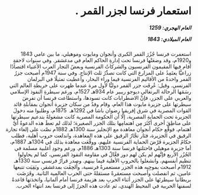 <h1 dir="rtl">استعمار فرنسا لجزر القمر .</h1>

<h5 dir="rtl">العام الهجري:  1259

العام الميلادي: 1843

</h5>

<p dir="rtl">استعمرت فرنسا جُزُرَ القمر الكبرى وأنجوان ومايوت وموهيلي، ما بين عامي 1843 و1920م، وقد وضعَتْها فرنسا تحت إدارةِ الحاكم العام في مدغشقر. وفي سنوات لاحقةٍ أقام فيها المقيمون الفرنسيون والشركاتُ الفرنسية وبعضُ التجار العرب الأغنياء اقتصادًا زراعيًّا يعتَمِدُ على المزارع التي كانت تصدِّرُ ثلث الإنتاج. وفي سنة 1947م أصبحت جزرُ القمر واحدةً من الأقاليم الفرنسية فيما وراء البحار، وأعطيت تمثيلًا في البرلمان الفرنسي. وقيل: عُرِفَت جزر القمر دوليًّا لأول مرة عندما ظهرت على خريطةِ العالم التي رسَمَها الرحالة البرتغالي ديوجو ريبير عام 934هـ 1527م، ورغم سيطرةِ النفوذ الإسلامي والعربي على الجزرِ، فإنَّ الاضطرابات كانت تسودها، واستطاعت فرنسا أن تفرِضَ سيطرتها على جزيرة مايوت هذا العام، وقام وفدٌ من سكان جزيرة أنجوان بمقابلةِ قائد القوات المصرية في شرق إفريقيا رضوان باشا في 1292هـ  1875م، وطلبوا منه دخولَ الجزيرة تحت الحمايةِ المصرية، إلَّا أن الحكومة المصرية كانت مشغولةً بتدعيم سيطرتها على مناطِقَ أخرى أكثَرَ مِن اهتمامِها بتلك الجزر الصغيرة؛ لذلك لم تعطَ هذه الدعوةُ أيَّ اهتمام، فوقَّع حكام أنجوان معاهدة مع الإنجليز سنة 1300هـ 1882م نصَّت على إلغاء تجارة الرقيق في الجزيرة، فثار تجَّارُ الرقيق على هذه المعاهدة، واندلعت حروب أهلية، فطلب حكامُ الجزيرة فَرْضَ الحماية الفرنسية عليهم، ووقِّعَت معاهدة بذلك في 1304هـ 1887م، أما جزيرة موهيلي فاحتلتها فرنسا سنة 1303هـ 1886م. ورغم وجودِ أغلبية مسلمة في الجُزُر الأربع فإنَّهم لم يكن لهم دور فعَّالٌ في مقاومة النفوذ الفرنسي، كما لم يحاولوا تنظيم أنفسهم، وانشغلوا بالحروبِ الأهلية فيما بينهم. وصدر قرارٌ فرنسي سنة 1330هـ 1912م أصبحت بموجِبِه هذه الجزر مستعمرةً فرنسية، وأُلحِقَت بمدغشقر، وبَقِيَت تتبعها عامين، ثم انفصلت وأصبحت مستعمَرةً مستقلةً حتى الحرب العالمية الثانية. وفَرَضَت بريطانيا سيطرتَها على الجزر أثناء الحربِ بعد هزيمة فرنسا أمام ألمانيا، واتخذتها قاعدةً لسفنها الحربية في المحيط الهندي، ثم عادت هذه الجزرُ إلى فرنسا بعد انتهاء الحرب.</p></br>
